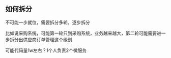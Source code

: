 ## 如何拆分

不可能一步就位，需要拆分多轮，逐步拆分

比如说采购系统，可能第一轮只到采购系统，业务越来越大，第二轮可能需要进一步拆分出供应商订单管理这个级别

可能代码量1w左右？1个人负责2个微服务

